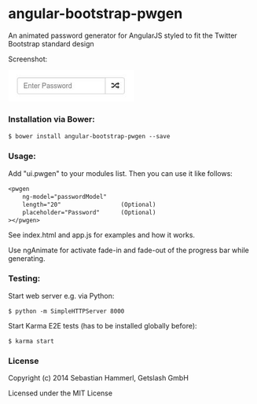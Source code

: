 angular-bootstrap-pwgen
=======================

An animated password generator for AngularJS styled to fit the Twitter Bootstrap standard design

Screenshot:

![Screenshot](/pwgen.gif?raw=true "Password generator in action")

### Installation via Bower:

```
$ bower install angular-bootstrap-pwgen --save
```

### Usage:

Add "ui.pwgen" to your modules list. Then you can use it like follows:

```
<pwgen
    ng-model="passwordModel"
    length="20"                 (Optional)
    placeholder="Password"      (Optional)
></pwgen>
```

See index.html and app.js for examples and how it works.

Use ngAnimate for activate fade-in and fade-out of the progress bar while generating.

### Testing:

Start web server e.g. via Python:
```
$ python -m SimpleHTTPServer 8000
```

Start Karma E2E tests (has to be installed globally before):
```
$ karma start
```

### License

Copyright (c) 2014 Sebastian Hammerl, Getslash GmbH

Licensed under the MIT License